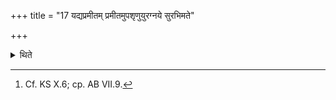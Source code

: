 +++
title = "17 यद्यप्रमीतम् प्रमीतमुपशृणुयुरग्नये सुरभिमते"

+++

<details><summary>थिते</summary>

17. If (the relatives of the sacrificer) hear the (sacrificer) to be dead when (he is actually) not dead, (the Adhvaryu) should offer a sacrificial bread on eight potsherds to Agni Surabhimat[^1]  


[^1]: Cf. KS X.6; cp. AB VII.9.
</details>
